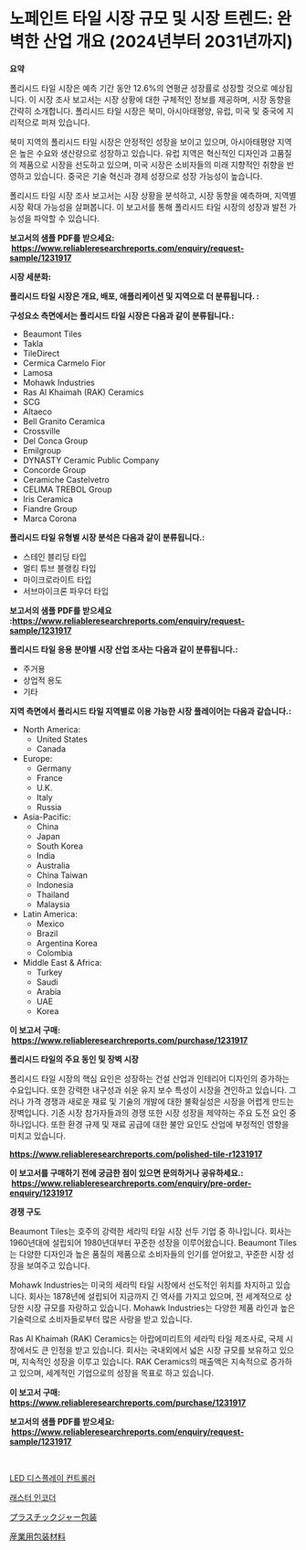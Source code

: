 <p><h1>노페인트 타일 시장 규모 및 시장 트렌드: 완벽한 산업 개요 (2024년부터 2031년까지)</h1></p><p><strong>요약</strong></p>
<p><p>폴리시드 타일 시장은 예측 기간 동안 12.6%의 연평균 성장률로 성장할 것으로 예상됩니다. 이 시장 조사 보고서는 시장 상황에 대한 구체적인 정보를 제공하며, 시장 동향을 간략히 소개합니다. 폴리시드 타일 시장은 북미, 아시아태평양, 유럽, 미국 및 중국에 지리적으로 퍼져 있습니다.</p><p>북미 지역의 폴리시드 타일 시장은 안정적인 성장을 보이고 있으며, 아시아태평양 지역은 높은 수요와 생산량으로 성장하고 있습니다. 유럽 지역은 혁신적인 디자인과 고품질의 제품으로 시장을 선도하고 있으며, 미국 시장은 소비자들의 미래 지향적인 취향을 반영하고 있습니다. 중국은 기술 혁신과 경제 성장으로 성장 가능성이 높습니다.</p><p>폴리시드 타일 시장 조사 보고서는 시장 상황을 분석하고, 시장 동향을 예측하며, 지역별 시장 확대 가능성을 살펴봅니다. 이 보고서를 통해 폴리시드 타일 시장의 성장과 발전 가능성을 파악할 수 있습니다.</p></p>
<p><strong>보고서의 샘플 PDF를 받으세요: &nbsp;<a href="https://www.reliableresearchreports.com/enquiry/request-sample/1231917">https://www.reliableresearchreports.com/enquiry/request-sample/1231917</a></strong></p>
<p><strong>시장 세분화:</strong></p>
<p><strong> 폴리시드 타일 시장은 개요, 배포, 애플리케이션 및 지역으로 더 분류됩니다. :</strong></p>
<p><strong>구성요소 측면에서는 폴리시드 타일 시장은 다음과 같이 분류됩니다.:</strong></p>
<p><ul><li>Beaumont Tiles</li><li>Takla</li><li>TileDirect</li><li>Cermica Carmelo Fior</li><li>Lamosa</li><li>Mohawk Industries</li><li>Ras Al Khaimah (RAK) Ceramics</li><li>SCG</li><li>Altaeco</li><li>Bell Granito Ceramica</li><li>Crossville</li><li>Del Conca Group</li><li>Emilgroup</li><li>DYNASTY Ceramic Public Company</li><li>Concorde Group</li><li>Ceramiche Castelvetro</li><li>CELIMA TREBOL Group</li><li>Iris Ceramica</li><li>Fiandre Group</li><li>Marca Corona</li></ul></p>
<p><strong> 폴리시드 타일 유형별 시장 분석은 다음과 같이 분류됩니다.:</strong></p>
<p><ul><li>스테인 블리딩 타입</li><li>멀티 튜브 블랭킹 타입</li><li>마이크로라이트 타입</li><li>서브마이크론 파우더 타입</li></ul></p>
<p><strong>보고서의 샘플 PDF를 받으세요 :<a href="https://www.reliableresearchreports.com/enquiry/request-sample/1231917">https://www.reliableresearchreports.com/enquiry/request-sample/1231917</a></strong></p>
<p><strong> 폴리시드 타일 응용 분야별 시장 산업 조사는 다음과 같이 분류됩니다.:</strong></p>
<p><ul><li>주거용</li><li>상업적 용도</li><li>기타</li></ul></p>
<p><strong>지역 측면에서 폴리시드 타일 지역별로 이용 가능한 시장 플레이어는 다음과 같습니다.:</strong></p>
<p><ul>
    <li>
        North America:
        <ul>
            <li>United States</li>
            <li>Canada</li>
        </ul>
    </li>
    <li>
        Europe:
        <ul>
            <li>Germany</li>
            <li>France</li>
            <li>U.K.</li>
            <li>Italy</li>
            <li>Russia</li>
        </ul>
    </li>
    <li>
        Asia-Pacific:
        <ul>
            <li>China</li>
            <li>Japan</li>
            <li>South Korea</li>
            <li>India</li>
            <li>Australia</li>
            <li>China Taiwan</li>
            <li>Indonesia</li>
            <li>Thailand</li>
            <li>Malaysia</li>
        </ul>
    </li>
    <li>
        Latin America:
        <ul>
            <li>Mexico</li>
            <li>Brazil</li>
            <li>Argentina Korea</li>
            <li>Colombia</li>
        </ul>
    </li>
    <li>
        Middle East & Africa:
        <ul>
            <li>Turkey</li>
            <li>Saudi</li>
            <li>Arabia</li>
            <li>UAE</li>
            <li>Korea</li>
        </ul>
    </li>
    </ul></p>
<p><strong>이 보고서 구매: &nbsp;<a href="https://www.reliableresearchreports.com/purchase/1231917">https://www.reliableresearchreports.com/purchase/1231917</a></strong></p>
<p><strong>폴리시드 타일의 주요 동인 및 장벽 시장</strong></p>
<p><p>폴리시드 타일 시장의 핵심 요인은 성장하는 건설 산업과 인테리어 디자인의 증가하는 수요입니다. 또한 강력한 내구성과 쉬운 유지 보수 특성이 시장을 견인하고 있습니다. 그러나 가격 경쟁과 새로운 재료 및 기술의 개발에 대한 불확실성은 시장을 어렵게 만드는 장벽입니다. 기존 시장 참가자들과의 경쟁 또한 시장 성장을 제약하는 주요 도전 요인 중 하나입니다. 또한 환경 규제 및 재료 공급에 대한 불안 요인도 산업에 부정적인 영향을 미치고 있습니다.</p></p>
<p><strong><a href="https://www.reliableresearchreports.com/polished-tile-r1231917">https://www.reliableresearchreports.com/polished-tile-r1231917</a></strong></p>
<p><strong>이 보고서를 구매하기 전에 궁금한 점이 있으면 문의하거나 공유하세요.: &nbsp;<a href="https://www.reliableresearchreports.com/enquiry/pre-order-enquiry/1231917">https://www.reliableresearchreports.com/enquiry/pre-order-enquiry/1231917</a></strong></p>
<p><strong>경쟁 구도</strong></p>
<p><p>Beaumont Tiles는 호주의 강력한 세라믹 타일 시장 선두 기업 중 하나입니다. 회사는 1960년대에 설립되어 1980년대부터 꾸준한 성장을 이루어왔습니다. Beaumont Tiles는 다양한 디자인과 높은 품질의 제품으로 소비자들의 인기를 얻어왔고, 꾸준한 시장 성장을 보여주고 있습니다.</p><p>Mohawk Industries는 미국의 세라믹 타일 시장에서 선도적인 위치를 차지하고 있습니다. 회사는 1878년에 설립되어 지금까지 긴 역사를 가지고 있으며, 전 세계적으로 상당한 시장 규모를 자랑하고 있습니다. Mohawk Industries는 다양한 제품 라인과 높은 기술력으로 소비자들로부터 많은 사랑을 받고 있습니다.</p><p>Ras Al Khaimah (RAK) Ceramics는 아랍에미리트의 세라믹 타일 제조사로, 국제 시장에서도 큰 인정을 받고 있습니다. 회사는 국내외에서 넓은 시장 규모를 보유하고 있으며, 지속적인 성장을 이루고 있습니다. RAK Ceramics의 매출액은 지속적으로 증가하고 있으며, 세계적인 기업으로의 성장을 목표로 하고 있습니다.</p></p>
<p><strong>이 보고서 구매: &nbsp; <a href="https://www.reliableresearchreports.com/purchase/1231917">https://www.reliableresearchreports.com/purchase/1231917</a></strong></p>
<p><strong>보고서의 샘플 PDF를 받으세요: &nbsp;<a href="https://www.reliableresearchreports.com/enquiry/request-sample/1231917">https://www.reliableresearchreports.com/enquiry/request-sample/1231917</a></strong><strong></strong></p>
<p>&nbsp;</p>
<p><p><a href="https://medium.com/@cordiehyatt1/led-%EB%94%94%EC%8A%A4%ED%94%8C%EB%A0%88%EC%9D%B4-%EC%BB%A8%ED%8A%B8%EB%A1%A4%EB%9F%AC-%EC%8B%9C%EC%9E%A5-%EB%B6%84%EC%84%9D-cagr-%EC%8B%9C%EC%9E%A5-%EC%84%B8%EB%B6%84%ED%99%94-%EB%B0%8F-%EC%A0%84-%EC%84%B8%EA%B3%84-%EC%82%B0%EC%97%85-%EA%B0%9C%EC%9A%94-6445bf80b575">LED 디스플레이 컨트롤러</a></p><p><a href="https://medium.com/@jackieshlerin9805/%EB%9E%98%EC%8A%A4%ED%84%B0-%EC%9D%B8%EC%BD%94%EB%8D%94-%EC%8B%9C%EC%9E%A5-%EC%A0%90%EC%9C%A0%EC%9C%A8-%EB%B3%80%ED%99%94-%EB%B0%8F-%EC%8B%9C%EC%9E%A5-%EC%84%B1%EC%9E%A5-%ED%8A%B8%EB%A0%8C%EB%93%9C-2024-2031-600156a52408">래스터 인코더</a></p><p><a href="https://medium.com/@nicholas.ellison0076890/%E3%83%97%E3%83%A9%E3%82%B9%E3%83%81%E3%83%83%E3%82%AF%E3%82%B8%E3%83%A3%E3%83%BC%E3%83%91%E3%83%83%E3%82%B1%E3%83%BC%E3%82%B8%E5%B8%82%E5%A0%B4-%E7%A8%AE%E9%A1%9E-%E7%94%A8%E9%80%94-%E5%9C%B0%E7%90%86%E3%81%AB%E3%82%88%E3%82%8B%E5%8C%85%E6%8B%AC%E7%9A%84%E3%81%AA%E8%A9%95%E4%BE%A1-cd26518c1dae">プラスチックジャー包装</a></p><p><a href="https://medium.com/@logaolloway76845/%E7%94%A3%E6%A5%AD%E7%94%A8%E5%8C%85%E8%A3%85%E8%B3%87%E6%9D%90%E5%B8%82%E5%A0%B4%E8%A6%8F%E6%A8%A1%E3%81%AF-%E3%82%B0%E3%83%AD%E3%83%BC%E3%83%90%E3%83%AB%E6%A5%AD%E7%95%8C%E3%81%AB%E3%81%8A%E3%81%91%E3%82%8B%E6%9C%80%E9%81%A9%E3%81%AA%E3%83%9E%E3%83%BC%E3%82%B1%E3%83%86%E3%82%A3%E3%83%B3%E3%82%B0%E3%83%81%E3%83%A3%E3%83%8D%E3%83%AB%E3%82%92%E7%A4%BA%E3%81%97%E3%81%A6%E3%81%84%E3%81%BE%E3%81%99-01a4c68c225c">産業用包装材料</a></p></p>